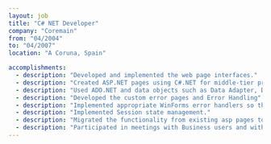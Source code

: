```yaml
---
layout: job
title: "C# NET Developer"
company: "Coremain"
from: "04/2004"
to: "04/2007"
location: "A Coruna, Spain"

accomplishments:
  - description: "Developed and implemented the web page interfaces."
  - description: "Created ASP.NET pages using C#.NET for middle-tier processing of client requests with ADO.NET interfaces for database and implemented stored procedures."
  - description: "Used ADO.NET and data objects such as Data Adapter, Data Reader, Dataset, data table for consistent access to SQL data sources."
  - description: "Developed the custom error pages and Error Handling"
  - description: "Implemented appropriate WinForms error handlers so that user can experience user friendly messages for exceptions."
  - description: "Implemented Session state management."
  - description: "Migrated the functionality from existing asp pages to new ASPX pages and also added new functionality to reflect the Business Users requirements."
  - description: "Participated in meetings with Business users and with other project teams to ensure that the volatile business requirements reflect in the project development."
---
```

